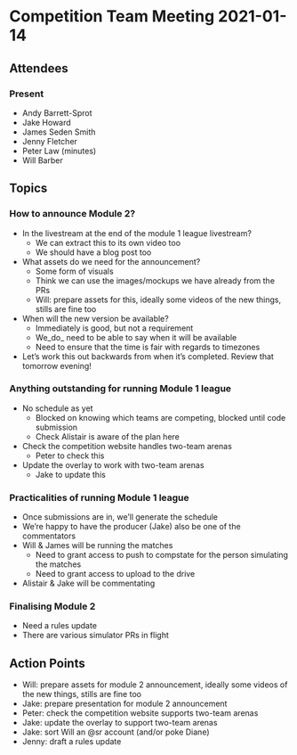 # Competition Team Meeting 2021-01-14

## Attendees

### Present

* Andy Barrett-Sprot
* Jake Howard
* James Seden Smith
* Jenny Fletcher
* Peter Law (minutes)
* Will Barber

## Topics

### How to announce Module 2?

- In the livestream at the end of the module 1 league livestream?
  - We can extract this to its own video too
  - We should have a blog post too
- What assets do we need for the announcement?
  - Some form of visuals
  - Think we can use the images/mockups we have already from the PRs
  - Will: prepare assets for this, ideally some videos of the new things, stills are fine too
- When will the new version be available?
  - Immediately is good, but not a requirement
  - We_do_ need to be able to say when it will be available
  - Need to ensure that the time is fair with regards to timezones
- Let’s work this out backwards from when it’s completed. Review that tomorrow evening!

### Anything outstanding for running Module 1 league

- No schedule as yet
  - Blocked on knowing which teams are competing, blocked until code submission
  - Check Alistair is aware of the plan here
- Check the competition website handles two-team arenas
  - Peter to check this
- Update the overlay to work with two-team arenas
  - Jake to update this

### Practicalities of running Module 1 league

- Once submissions are in, we’ll generate the schedule
- We’re happy to have the producer (Jake) also be one of the commentators
- Will & James will be running the matches
  - Need to grant access to push to compstate for the person simulating the matches
  - Need to grant access to upload to the drive
- Alistair & Jake will be commentating

### Finalising Module 2

- Need a rules update
- There are various simulator PRs in flight

## Action Points

* Will: prepare assets for module 2 announcement, ideally some videos of the new things, stills are fine too
* Jake: prepare presentation for module 2 announcement
* Peter: check the competition website supports two-team arenas
* Jake: update the overlay to support two-team arenas
* Jake: sort Will an @sr account (and/or poke Diane)
* Jenny: draft a rules update
